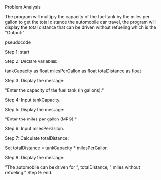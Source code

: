 Problem Analysis

The program will multiply the capacity of the fuel tank by the miles per gallon to get the total distance the automobile can travel,
the program will display the total distance that can be driven without refueling which is the "Output:"


pseudocode

Step 1: start

Step 2: Declare variables:
 
tankCapacity as float
milesPerGallon as float
totalDistance as float

Step 3: Display the message:

"Enter the capacity of the fuel tank (in gallons):"

Step 4: Input tankCapacity.

Step 5: Display the message:

"Enter the miles per gallon (MPG):"

Step 6: Input milesPerGallon.

Step 7: Calculate totalDistance:

Set totalDistance = tankCapacity * milesPerGallon.

Step 8: Display the message:

"The automobile can be driven for ", totalDistance, " miles without refueling."
Step 9: end.
